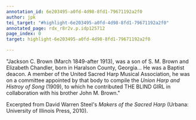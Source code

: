 ```yaml
---
annotation_id: 6e203495-a0fd-4d98-8fd1-79671192a2f0
author: jpk
tei_target: "#highlight-6e203495-a0fd-4d98-8fd1-79671192a2f0"
annotated_page: rdx_r8r2v.p.idp125712
page_index: 0
target: highlight-6e203495-a0fd-4d98-8fd1-79671192a2f0

---
```

"Jackson C. Brown (March 1849-after 1913), was a son of S. M. Brown and Elizabeth Chandler, born in Haralson County, Georgia... He was a Baptist deacon.  A member of the United Sacred Harp Musical Association, he was on a committee appointed by that body to compile the *Union Harp and Histroy of Song* (1909), to which he contributed THE BLIND GIRL in collaboration with his brother John M. Brown."

Excerpted from David Warren Steel's *Makers of the Sacred Harp* (Urbana: University of Illinois Press, 2010).